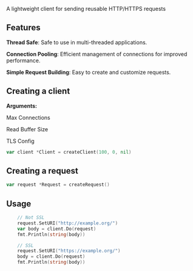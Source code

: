 A lightweight client for sending reusable HTTP/HTTPS requests

## Features

**Thread Safe**: Safe to use in multi-threaded applications.

**Connection Pooling**: Efficient management of connections for improved performance.

**Simple Request Building**: Easy to create and customize requests.

## Creating a client
**Arguments:**

Max Connections

Read Buffer Size

TLS Config
```go
var client *Client = createClient(100, 0, nil)
```

## Creating a request
```go
var request *Request = createRequest()
```

## Usage
```go
	// Not SSL
	request.SetURI("http://example.org/")
	var body = client.Do(request)
	fmt.Println(string(body))

	// SSL
	request.SetURI("https://example.org/")
	body = client.Do(request)
	fmt.Println(string(body))
```
